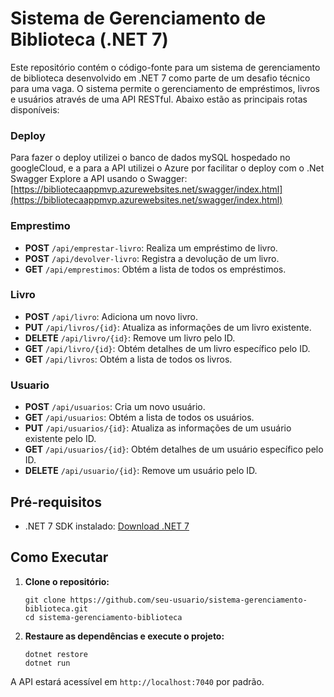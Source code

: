 # Sistema de Gerenciamento de Biblioteca (.NET 7)

Este repositório contém o código-fonte para um sistema de gerenciamento de biblioteca desenvolvido em .NET 7 como parte de um desafio técnico para uma vaga. O sistema permite o gerenciamento de empréstimos, livros e usuários através de uma API RESTful. Abaixo estão as principais rotas disponíveis:

### Deploy
Para fazer o deploy utilizei o banco de dados mySQL hospedado no googleCloud, e a para a API utilizei o Azure por facilitar o deploy com o .Net 
Swagger
Explore a API usando o Swagger: [https://bibliotecaappmvp.azurewebsites.net/swagger/index.html](https://bibliotecaappmvp.azurewebsites.net/swagger/index.html)

### Emprestimo

- **POST** `/api/emprestar-livro`: Realiza um empréstimo de livro.
- **POST** `/api/devolver-livro`: Registra a devolução de um livro.
- **GET** `/api/emprestimos`: Obtém a lista de todos os empréstimos.

### Livro

- **POST** `/api/livro`: Adiciona um novo livro.
- **PUT** `/api/livros/{id}`: Atualiza as informações de um livro existente.
- **DELETE** `/api/livro/{id}`: Remove um livro pelo ID.
- **GET** `/api/livro/{id}`: Obtém detalhes de um livro específico pelo ID.
- **GET** `/api/livros`: Obtém a lista de todos os livros.

### Usuario

- **POST** `/api/usuarios`: Cria um novo usuário.
- **GET** `/api/usuarios`: Obtém a lista de todos os usuários.
- **PUT** `/api/usuarios/{id}`: Atualiza as informações de um usuário existente pelo ID.
- **GET** `/api/usuarios/{id}`: Obtém detalhes de um usuário específico pelo ID.
- **DELETE** `/api/usuario/{id}`: Remove um usuário pelo ID.

## Pré-requisitos

- .NET 7 SDK instalado: [Download .NET 7](https://dotnet.microsoft.com/download/dotnet/7.0)

## Como Executar

1. **Clone o repositório:**
   ```
   git clone https://github.com/seu-usuario/sistema-gerenciamento-biblioteca.git
   cd sistema-gerenciamento-biblioteca
   ```

2. **Restaure as dependências e execute o projeto:**
   ```
   dotnet restore
   dotnet run
   ```

A API estará acessível em `http://localhost:7040` por padrão.
